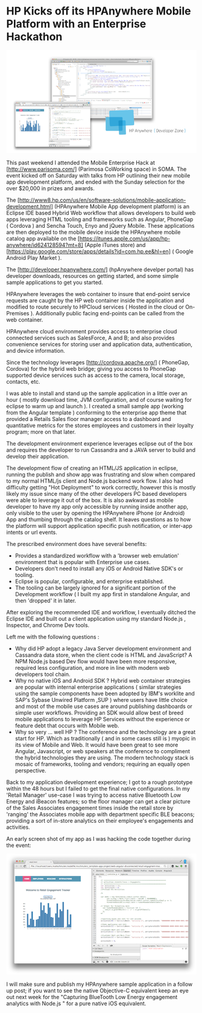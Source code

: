 HP Kicks off its HPAnywhere Mobile Platform with an Enterprise Hackathon
=========

![Image](screenshots/splash700x400.png?raw=true)

This past weekend I attended the Mobile Enterprise Hack at [http://www.parisoma.com/] (Parimosa CoWorking space) in SOMA.  The event kicked off on Saturday with talks from HP outlining their new mobile app development platform, and ended with the Sunday selection for the over $20,000 in prizes and awards.

The [http://www8.hp.com/us/en/software-solutions/mobile-application-development.html] (HPAnywhere Mobile App development platform) is an Eclipse IDE based Hybrid Web workflow that allows developers to build web apps leveraging HTML tooling and frameworks such as Angular, PhoneGap ( Cordova ) and Sencha Touch, Enyo and jQuery Mobile.  These applications are then deployed to the mobile device inside the HPAnywhere mobile catalog app available on the [https://itunes.apple.com/us/app/hp-anywhere/id624128594?mt=8] (Apple iTunes store) and [https://play.google.com/store/apps/details?id=com.hp.ee&hl=en] ( Google Android Play Market ).

The [http://developer.hpanywhere.com/] (hpAnywhere develper portal) has developer downloads, resources on getting started, and some simple sample applications to get you started.

HPAnywhere leverages the web container to insure that end-point service requests are caught by the HP web container inside the application and modified to route securely to HPCloud services ( Hosted in the cloud or On-Premises ).  Additionally public facing end-points can be called from the web container.

HPAnywhere cloud environment provides access to enterprise cloud connected services such as SalesForce, A and B; and also provides convenience services for storing user and application data, authentication, and device information.

Since the technology leverages [http://cordova.apache.org/] ( PhoneGap, Cordova) for the hybrid web bridge; giving you access to PhoneGap supported device services such as access to the camera, local storage, contacts, etc.

I was able to install and stand up the sample application in a little over an hour ( mostly download time, JVM configuration, and of course waiting for eclipse to warm up and launch ).  I created a small sample app (working from the Angular template ) conforming to the enterprise app theme that provided a Retails Sales floor manager access to a dashboard and quantitative metrics for the stores employees and customers in their loyalty program; more on that later.

The development environment experience leverages eclipse out of the box and requires the developer to run Cassandra and a JAVA server to build and develop their application.

The development flow of creating an HTML/JS application in eclipse, running the publish and show app was frustrating and slow when compared to my normal HTML/js client and Node.js backend work flow.  I also had difficulty getting "Hot Deployment" to work correctly, however this is mostly likely my issue since many of the other developers PC based developers were able to leverage it out of the box. It is also awkward as mobile developer to have my app only accessible by running inside another app, only visible to the user by opening the HPAnywhere iPhone (or Android) App and thumbing through the catalog shelf.  It leaves questions as to how the platform will support application specific push notification, or inter-app intents or url events.

The prescribed environment does have several benefits:
- Provides a standardized workflow with a 'browser web emulation' environment that is popular with Enterprise use cases.
- Developers don't need to install any iOS or Android Native SDK's or tooling.
- Eclipse is popular, configurable, and enterprise established.
- The tooling can be largely ignored for a significant portion of the Development workflow ( I built my app first in standalone Angular, and then 'dropped' it in later.

After exploring the recommended IDE and workflow, I eventually ditched the Eclipse IDE and built out a client application using my standard Node.js , Inspector, and Chrome Dev tools.


Left me with the following questions :
- Why did HP adopt a legacy Java Server development environment and Cassandra data store, when the client code is HTML and JavaScript?  A NPM Node.js based Dev flow would have been more responsive, required less configuration, and more in line with modern web developers tool chain.
- Why no native iOS and Android SDK ? Hybrid web container strategies are popular with internal enterprise applications ( similar strategies using the sample components have been adopted by IBM's worklite and SAP's Sybase Unwired Platform ,SUP ) where users have little choice and most of the mobile use cases are around publishing dashboards or simple user workflows.  Providing an SDK would allow best of breed mobile applications to leverage HP Services without the experience or feature debt that occurs with Mobile web.
- Why so very ... well HP ?  The conference and the technology are a great start for HP.  Which as traditionally ( and in some cases still is ) myopic in its view of Mobile and Web.  It would have been great to see more Angular, Javascript, or web speakers at the conference to compliment the hybrid technologies they are using. The modern technology stack is mosaic of frameworks, tooling and vendors; requiring an equally open perspective.

Back to my application development experience; I got to a rough prototype within the 48 hours but I failed to get the final native configurations.  In my 'Retail Manager' use-case I was trying to access native Bluetooth Low Energy and iBeacon features; so the floor manager can get a clear picture of the Sales Associates engagement times inside the retail store by 'ranging' the Associates mobile app with department specific BLE beacons;  providing a sort of in-store analytics on their employee's engagements and activities.

An early screen shot of my app as I was hacking the code together during the event:

![Image](screenshots/image1.png?raw=true)

I will make sure and publish my HPAnywhere sample application in a follow up post;  if you want to see the native Objective-C equivalent keep an eye out next week for the "Capturing BlueTooth Low Energy engagement analytics with Node.js " for a pure native iOS equivalent.

